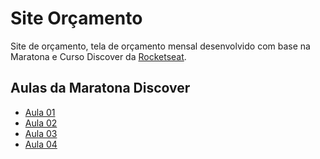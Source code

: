 # Site Orçamento
Site de orçamento, tela de orçamento mensal desenvolvido com base na Maratona e Curso Discover da [Rocketseat](https://app.rocketseat.com.br).

## Aulas da Maratona Discover
* [Aula 01](https://www.youtube.com/watch?v=NlDr6JX3VvA)
* [Aula 02](https://www.youtube.com/watch?v=f13z6eFJEQg)
* [Aula 03](https://www.youtube.com/watch?v=41VftS_pjnI)
* [Aula 04](https://www.youtube.com/watch?v=Ia473nPz1L4)